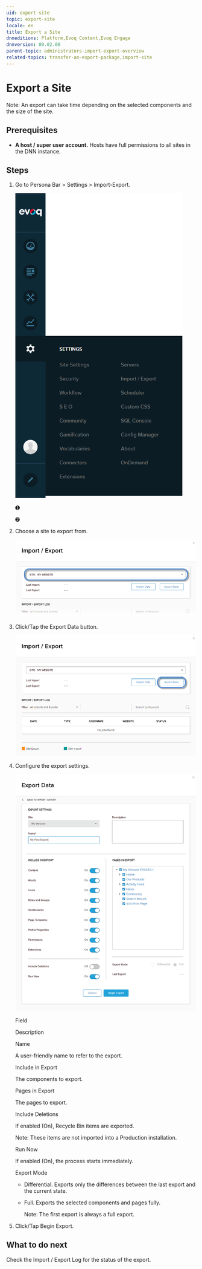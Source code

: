 ```yaml
---
uid: export-site
topic: export-site
locale: en
title: Export a Site
dnneditions: Platform,Evoq Content,Evoq Engage
dnnversion: 09.02.00
parent-topic: administrators-import-export-overview
related-topics: transfer-an-export-package,import-site
---
```


# Export a Site

Note: An export can take time depending on the selected components and the size of the site.

## Prerequisites

*   **A host / super user account.** Hosts have full permissions to all sites in the DNN instance.

## Steps

1.  Go to Persona Bar \> Settings \> Import-Export.
    
    ![Persona Bar > Settings > Import-Export](/images/scr-pbar-host-Settings-E91.png)
    
    ➊
    
    ➋
    
2.  Choose a site to export from.
    
      
    
    ![Site dropdown](/images/scr-Settings-ImportExport-ChooseSite-E91.png)
    
      
    
3.  Click/Tap the Export Data button.
    
      
    
    ![Export Data button](/images/scr-Settings-ImportExport-ExportData-button-E91.png)
    
      
    
4.  Configure the export settings.
    
      
    
    ![Export settings](/images/scr-Settings-ImportExport-ExportData-E91.png)
    
      
    
    Field
    
    Description
    
    Name
    
    A user-friendly name to refer to the export.
    
    Include in Export
    
    The components to export.
    
    Pages in Export
    
    The pages to export.
    
    Include Deletions
    
    If enabled (On), Recycle Bin items are exported.
    
    Note: These items are not imported into a Production installation.
    
    Run Now
    
    If enabled (On), the process starts immediately.
    
    Export Mode
    
    *   Differential. Exports only the differences between the last export and the current state.
    *   Full. Exports the selected components and pages fully.
        
        Note: The first export is always a full export.
        
    
5.  Click/Tap Begin Export.

## What to do next

Check the Import / Export Log for the status of the export.
